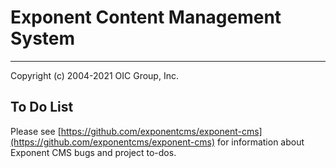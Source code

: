 # Exponent Content Management System

----------

Copyright (c) 2004-2021 OIC Group, Inc.

## To Do List

Please see [https://github.com/exponentcms/exponent-cms](https://github.com/exponentcms/exponent-cms) for information about Exponent CMS bugs and project to-dos.
